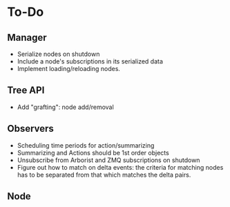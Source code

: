 # To-Do

## Manager

* Serialize nodes on shutdown
* Include a node's subscriptions in its serialized data
* Implement loading/reloading nodes. 

## Tree API

* Add "grafting": node add/removal

## Observers

* Scheduling time periods for action/summarizing
* Summarizing and Actions should be 1st order objects
* Unsubscribe from Arborist and ZMQ subscriptions on shutdown
* Figure out how to match on delta events: the criteria
  for matching nodes has to be separated from that which matches
  the delta pairs.

## Node

